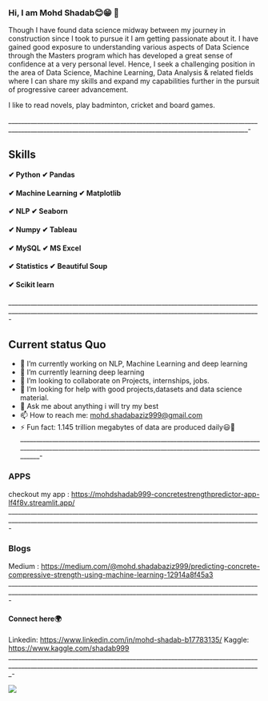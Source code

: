 ### Hi, I am Mohd Shadab😊😁 👋
Though I have found data science midway between my journey in construction since I took to pursue it I am getting passionate about it. I have gained good exposure to understanding various aspects of Data Science through the Masters program which has developed a great sense of confidence at a very personal level. Hence, I seek a challenging position in the area of Data Science, Machine Learning, Data Analysis & related fields where I can share my skills and expand my capabilities further in the pursuit of progressive career advancement.

I like to read novels, play badminton, cricket and board games.

_________________________________________________________________________________________________________________________________________________________-

## Skills
#### ✔ Python                ✔ Pandas                        
#### ✔ Machine Learning      ✔ Matplotlib 
#### ✔ NLP                   ✔ Seaborn
#### ✔ Numpy                 ✔ Tableau 
#### ✔ MySQL                 ✔ MS Excel 
#### ✔ Statistics            ✔ Beautiful Soup 
#### ✔ Scikit learn

____________________________________________________________________________________________________________________________________________________________-
## Current status Quo

- 🔭 I’m currently working on NLP, Machine Learning and deep learning
- 🌱 I’m currently learning deep learning
- 👯 I’m looking to collaborate on Projects, internships, jobs.
- 🤔 I’m looking for help with good projects,datasets and data science material.
- 💬 Ask me about anything i will try my best
- 📫 How to reach me: mohd.shadabaziz999@gmail.com
- ⚡ Fun fact: 1.145 trillion megabytes of data are produced daily😃👀
____________________________________________________________________________________________________________________________________________________________-
### APPS
checkout my app : https://mohdshadab999-concretestrengthpredictor-app-lf4f8v.streamlit.app/
____________________________________________________________________________________________________________________________________________________________-
### Blogs
Medium : https://medium.com/@mohd.shadabaziz999/predicting-concrete-compressive-strength-using-machine-learning-12914a8f45a3
____________________________________________________________________________________________________________________________________________________________-
#### Connect here🌍
Linkedin: https://www.linkedin.com/in/mohd-shadab-b17783135/
Kaggle: https://www.kaggle.com/shadab999
_____________________________________________________________________________________________________________________________________________________________-

<img src="https://github-readme-stats.vercel.app/api?username=MohdShadab999&&show_icons=true&title_color=ffffff&icon_color=bb2acf&text_color=daf7dc&bg_color=151515">

<!--
**MohdShadab999/MohdShadab999** is a ✨ _special_ ✨ repository because its `README.md` (this file) appears on your GitHub profile.

Here are some ideas to get you started:

- 🔭 I’m currently working on NLP, Machine Learning and deep learning
- 🌱 I’m currently learning deep learning
- 👯 I’m looking to collaborate on 
- 🤔 I’m looking for help with ...
- 💬 Ask me about anything related to data science
- 📫 How to reach me: mohd.shadabaziz999@gmail.com
- 😄 Pronouns: ...
- ⚡ Fun fact: 1.145 trillion megabytes of data are produced daily🤔
-->
